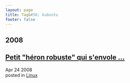 ```yaml
---
layout: page
title: Tag&#58; kubuntu
footer: false
---
```


<div id="blog-archives" class="category">
<h2>2008</h2>

<article>
<h1><a href="/2008/04/24/petit-heron-robuste-qui-senvole/index.html">Petit "héron robuste" qui s'envole ...</a></h1>
<time datetime="2008-04-24T00:00:00-06:00" pubdate><span class='month'>Apr</span> <span class='day'>24</span> <span class='year'>2008</span></time>
<footer>
<span class="categories">posted in 
<a href='/categories/linux/'>Linux</a></span>
</footer>
</article>
</div>
